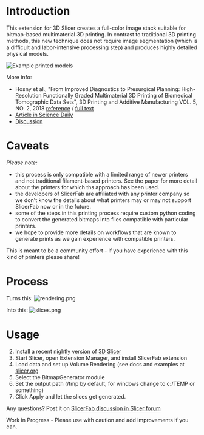 # Introduction

This extension for 3D Slicer creates a full-color image stack suitable for bitmap-based multimaterial 3D printing. In contrast to traditional 3D printing methods, this new technique does not require image segmentation (which is a difficult and labor-intensive processing step) and produces highly detailed physical models.

![Example printed models](https://3dprint.com/wp-content/uploads/2018/05/Weaver_3DPAM-1-300x142.png)

More info:
- Hosny et al., "From Improved Diagnostics to Presurgical Planning: High-Resolution Functionally Graded Multimaterial 3D Printing of Biomedical Tomographic Data Sets", 3D Printing and Additive Manufacturing VOL. 5, NO. 2, 2018 [reference](https://www.liebertpub.com/doi/pdf/10.1089/3dp.2017.0140) / [full text](https://www.researchgate.net/profile/Steven_Keating/publication/325436455_From_Improved_Diagnostics_to_Presurgical_Planning_High-Resolution_Functionally_Graded_Multimaterial_3D_Printing_of_Biomedical_Tomographic_Data_Sets/links/5b11804baca2723d997aefbe/From-Improved-Diagnostics-to-Presurgical-Planning-High-Resolution-Functionally-Graded-Multimaterial-3D-Printing-of-Biomedical-Tomographic-Data-Sets.pdf)
- [Article in Science Daily](https://www.sciencedaily.com/releases/2018/05/180530113214.htm)
- [Discussion](https://discourse.slicer.org/t/printing-volume-renderings-in-plastic/3017)

# Caveats

*Please note:*
- this process is only compatible with a limited range of newer printers and not traditional filament-based printers.  See the paper for more detail about the printers for which ths approach has been used.
- the developers of SlicerFab are affiliated with any printer company so we don't know the details about what printers may or may not support SlicerFab now or in the future.
- some of the steps in this printing process require custom python coding to convert the generated bitmaps into files compatible with particular printers.
- we hope to provide more details on workflows that are known to generate prints as we gain experience with compatible printers.

This is meant to be a community effort - if you have experience with this kind of printers please share!

# Process

Turns this:
![rendering.png](rendering.png)

Into this:
![slices.png](slices.png)

# Usage

2. Install a recent nightly version of [3D Slicer](http://download.slicer.org)
3. Start Slicer, open Extension Manager, and install SlicerFab extension
4. Load data and set up Volume Rendering (see docs and examples at [slicer.org](http://slicer.org)
5. Select the BitmapGenerator module
6. Set the output path (/tmp by default, for windows change to c:/TEMP or something)
7. Click Apply and let the slices get generated.

Any questions? Post it on [SlicerFab discussion in Slicer forum](https://discourse.slicer.org/t/printing-volume-renderings-in-plastic/3017)

Work in Progress - Please use with caution and add improvements if you can.
